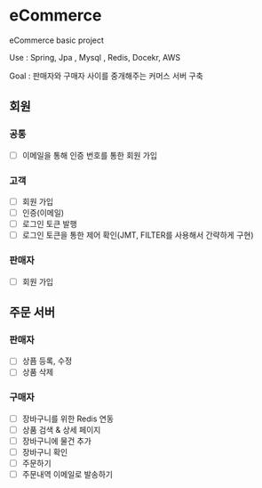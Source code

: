 # eCommerce
eCommerce basic project

Use : Spring, Jpa , Mysql , Redis, Docekr, AWS

Goal : 판매자와 구매자 사이를 중개해주는 커머스 서버 구축


## 회원
### 공통

  - [ ] 이메일을 통해 인증 번호를 통한 회원 가입

### 고객

  - [ ] 회원 가입
  - [ ] 인증(이메일)
  - [ ] 로그인 토큰 발행
  - [ ] 로그인 토큰을 통한 제어 확인(JMT, FILTER를 사용해서 간략하게 구현) 

### 판매자

  - [ ] 회원 가입
  
## 주문 서버

### 판매자

  - [ ] 상픔 등록, 수정
  - [ ] 상품 삭제

### 구매자

  - [ ] 장바구니를 위한 Redis 연동
  - [ ] 상품 검색 & 상세 페이지
  - [ ] 장바구니에 물건 추가
  - [ ] 장바구니 확인
  - [ ] 주문하기
  - [ ] 주문내역 이메일로 발송하기
